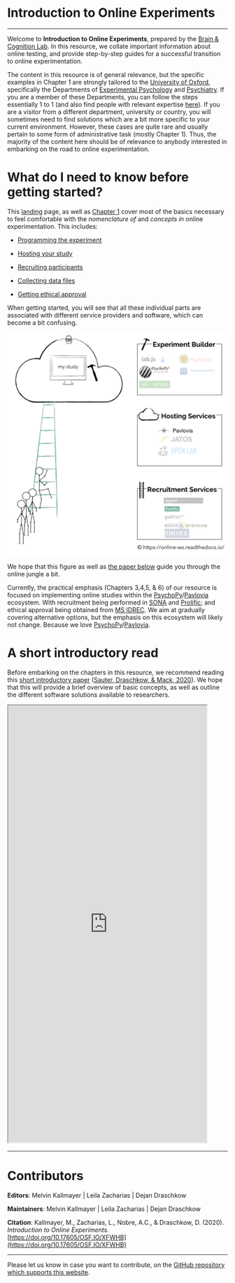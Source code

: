 # Introduction to Online Experiments
--------

Welcome to **Introduction to Online Experiments**, prepared by the [Brain & Cognition Lab](http://www.brainandcognition.org/). In this resource, we collate important information about online testing, and provide step-by-step guides for a successful transition to online experimentation.

The content in this resource is of general relevance, but the specific examples in Chapter 1 are strongly tailored to the [University of Oxford](http://www.ox.ac.uk/), specifically the Departments of [Experimental Psychology](https://www.psy.ox.ac.uk/) and [Psychiatry](https://www.psych.ox.ac.uk/). If you are a member of these Departments, you can  follow the steps essentially 1 to 1 (and also find people with relevant expertise [here](https://teams.microsoft.com/_#/school/files/General?threadId=19%3Ad08f75a950904c1285d6d772373d3698%40thread.tacv2&ctx=channel&context=Expertise&rootfolder=%252Fsites%252FClinicalNeurosciences-OHBAOnlineExperiments%252FShared%2520Documents%252FGeneral%252FExpertise)). If you are a visitor from a different department, university or country, you will sometimes need to find solutions which are a bit more specific to your current environment. However, these cases are quite rare and usually pertain to some form of administrative task (mostly Chapter 1). Thus, the majority of the content here should be of relevance to anybody interested in embarking on the road to online experimentation.

# What do I need to know before getting started?
This [landing](https://online-ws.readthedocs.io/en/latest/) page, as well as [Chapter 1](https://online-ws.readthedocs.io/en/latest/Ch_1_GettingStarted/) cover most of the basics necessary to feel comfortable with the *nomenclature of* and *concepts in* online experimentation. This includes:

* [Programming the experiment](https://online-ws.readthedocs.io/en/latest/Ch_1_GettingStarted/#12-programming-the-experiment)

* [Hosting your study](https://online-ws.readthedocs.io/en/latest/Ch_1_GettingStarted/#13-hosting-the-study)

* [Recruiting participants](https://online-ws.readthedocs.io/en/latest/Ch_1_GettingStarted/#14-recruiting-participants)

* [Collecting data files](https://online-ws.readthedocs.io/en/latest/Ch_1_GettingStarted/#15-data)

* [Getting ethical approval](https://online-ws.readthedocs.io/en/latest/Ch_1_GettingStarted/#2-ethics)

When getting started, you will see that all these individual parts are associated with different service providers and software, which can become a bit confusing.

![Online Ecosystem](./img/onlineExp_simple.png)

We hope that this figure as well as [the paper below](https://online-ws.readthedocs.io/en/latest/#a-short-introductory-read) guide you through the online jungle a bit.

Currently, the practical emphasis (Chapters 3,4,5, & 6) of our resource is focused on implementing online studies within the [PsychoPy](https://psychopy.org/)/[Pavlovia](https://pavlovia.org/docs/home/about) ecosystem. With recruitment being performed in [SONA](https://opr.sona-systems.com) and [Prolific](https://www.prolific.co/); and ethical approval being obtained from [MS IDREC](https://researchsupport.admin.ox.ac.uk/governance/ethics/committees/msidrec). We aim at gradually covering alternative options, but the emphasis on this ecosystem will likely not change. Because we love [PsychoPy](https://psychopy.org/)/[Pavlovia](https://pavlovia.org/docs/home/about).

# A short introductory read
Before embarking on the chapters in this resource, we recommend reading this [short introductory paper](https://doi.org/10.31234/osf.io/tr76d) ([Sauter, Draschkow, & Mack, 2020](https://doi.org/10.31234/osf.io/tr76d)). We hope that this will provide a brief overview of basic concepts, as well as outline the different software solutions available to researchers.


<!DOCTYPE html>
<html>
    <body>
        <iframe src="https://docs.google.com/gview?url=https://www.draschkow.com/app/download/2849253/SauterDraschkowMack_PrePrint.pdf&embedded=true"
        style="width: 90%; height: 1000px">
            <p>Your browser does not support iframes.</p>
        </iframe>
    </body>
</html>


--------

# Contributors

**Editors**: Melvin Kallmayer | Leila Zacharias | Dejan Draschkow

**Maintainers**: Melvin Kallmayer | Leila Zacharias | Dejan Draschkow

**Citation**: Kallmayer, M., Zacharias, L., Nobre, A.C., & Draschkow, D. (2020). *Introduction to Online Experiments*. [https://doi.org/10.17605/OSF.IO/XFWHB](https://doi.org/10.17605/OSF.IO/XFWHB)

--------
Please let us know in case you want to contribute, on the [GitHub repository which supports this website](https://github.com/mkallmayer/online_ws/tree/master/docs).
